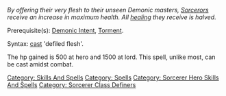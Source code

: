 *By offering their very flesh to their unseen Demonic masters,
[Sorcerors](:Category:_Sorcerers.md "wikilink") receive an increase in
maximum health. All
[healing](:Category:_Skills_And_Spells_That_Heal_Characters.md "wikilink")
they receive is halved.*

Prerequisite(s): [Demonic Intent](Demonic_Intent.md "wikilink"),
[Torment](Torment.md "wikilink").

Syntax: [cast](Cast.md "wikilink") 'defiled flesh'.

The hp gained is 500 at hero and 1500 at lord. This spell, unlike most,
can be cast amidst combat.

[Category: Skills And Spells](Category:_Skills_And_Spells "wikilink")
[Category: Spells](Category:_Spells "wikilink") [Category: Sorcerer Hero
Skills And Spells](Category:_Sorcerer_Hero_Skills_And_Spells "wikilink")
[Category: Sorcerer Class
Definers](Category:_Sorcerer_Class_Definers "wikilink")
